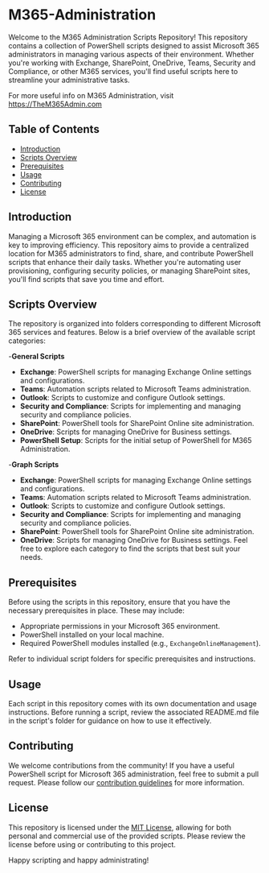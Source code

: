 # M365-Administration

Welcome to the M365 Administration Scripts Repository! This repository contains a collection of PowerShell scripts designed to assist Microsoft 365 administrators in managing various aspects of their environment. Whether you're working with Exchange, SharePoint, OneDrive, Teams, Security and Compliance, or other M365 services, you'll find useful scripts here to streamline your administrative tasks.

For more useful info on M365 Administration, visit https://TheM365Admin.com

## Table of Contents

- [Introduction](#introduction)
- [Scripts Overview](#scripts-overview)
- [Prerequisites](#prerequisites)
- [Usage](#usage)
- [Contributing](#contributing)
- [License](#license)

## Introduction

Managing a Microsoft 365 environment can be complex, and automation is key to improving efficiency. This repository aims to provide a centralized location for M365 administrators to find, share, and contribute PowerShell scripts that enhance their daily tasks. Whether you're automating user provisioning, configuring security policies, or managing SharePoint sites, you'll find scripts that save you time and effort.

## Scripts Overview

The repository is organized into folders corresponding to different Microsoft 365 services and features. Below is a brief overview of the available script categories:

-**General Scripts**
  - **Exchange**: PowerShell scripts for managing Exchange Online settings and configurations.
  - **Teams**: Automation scripts related to Microsoft Teams administration.
  - **Outlook**: Scripts to customize and configure Outlook settings.
  - **Security and Compliance**: Scripts for implementing and managing security and compliance policies.
  - **SharePoint**: PowerShell tools for SharePoint Online site administration.
  - **OneDrive**: Scripts for managing OneDrive for Business settings.
  - **PowerShell Setup**: Scripts for the initial setup of PowerShell for M365 Administration.
    
-**Graph Scripts**
  - **Exchange**: PowerShell scripts for managing Exchange Online settings and configurations.
  - **Teams**: Automation scripts related to Microsoft Teams administration.
  - **Outlook**: Scripts to customize and configure Outlook settings.
  - **Security and Compliance**: Scripts for implementing and managing security and compliance policies.
  - **SharePoint**: PowerShell tools for SharePoint Online site administration.
  - **OneDrive**: Scripts for managing OneDrive for Business settings.
Feel free to explore each category to find the scripts that best suit your needs.

## Prerequisites

Before using the scripts in this repository, ensure that you have the necessary prerequisites in place. These may include:

- Appropriate permissions in your Microsoft 365 environment.
- PowerShell installed on your local machine.
- Required PowerShell modules installed (e.g., `ExchangeOnlineManagement`).

Refer to individual script folders for specific prerequisites and instructions.

## Usage

Each script in this repository comes with its own documentation and usage instructions. Before running a script, review the associated README.md file in the script's folder for guidance on how to use it effectively.

## Contributing

We welcome contributions from the community! If you have a useful PowerShell script for Microsoft 365 administration, feel free to submit a pull request. Please follow our [contribution guidelines](CONTRIBUTING.md) for more information.

## License

This repository is licensed under the [MIT License](LICENSE), allowing for both personal and commercial use of the provided scripts. Please review the license before using or contributing to this project.

Happy scripting and happy administrating!

